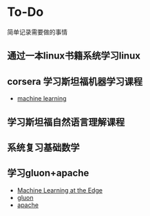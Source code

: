# To-Do

简单记录需要做的事情



## 通过一本linux书籍系统学习linux

## corsera 学习斯坦福机器学习课程

- [machine learning](https://www.coursera.org/learn/machine-learning)

## 学习斯坦福自然语言理解课程

## 系统复习基础数学

## 学习gluon+apache

- [Machine Learning at the Edge](https://www.ugent.be/ea/idlab/en/research/ai-for-robotics-and-iot/machine-learning-at-the-edge.htm)
- [gluon](https://zh.gluon.ai/index.html)
- [apache](https://github.com/apache/incubator-mxnet)

